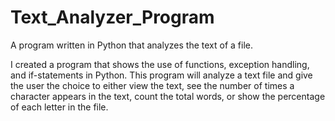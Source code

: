 # Text_Analyzer_Program
A program written in Python that analyzes the text of a file.

I created a program that shows the use of functions, exception handling, and if-statements in Python. This program will analyze a text file and give the user the choice to either view the text, see the number of times a character appears in the text, count the total words, or show the percentage of each letter in the file. 

